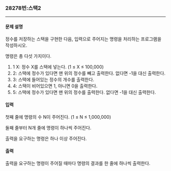 ### 28278번:스택2

***

#### 문제 설명
정수를 저장하는 스택을 구현한 다음, 입력으로 주어지는 명령을 처리하는 프로그램을 작성하시오.

명령은 총 다섯 가지이다.

1. 1 X: 정수 X를 스택에 넣는다. (1 ≤ X ≤ 100,000)
2. 2: 스택에 정수가 있다면 맨 위의 정수를 빼고 출력한다. 없다면 -1을 대신 출력한다.
3. 3: 스택에 들어있는 정수의 개수를 출력한다.
4. 4: 스택이 비어있으면 1, 아니면 0을 출력한다.
5. 5: 스택에 정수가 있다면 맨 위의 정수를 출력한다. 없다면 -1을 대신 출력한다.

#### 입력
첫째 줄에 명령의 수 N이 주어진다. (1 ≤ N ≤ 1,000,000)

둘째 줄부터 N개 줄에 명령이 하나씩 주어진다.

출력을 요구하는 명령은 하나 이상 주어진다.

#### 출력
출력을 요구하는 명령이 주어질 때마다 명령의 결과를 한 줄에 하나씩 출력한다.
